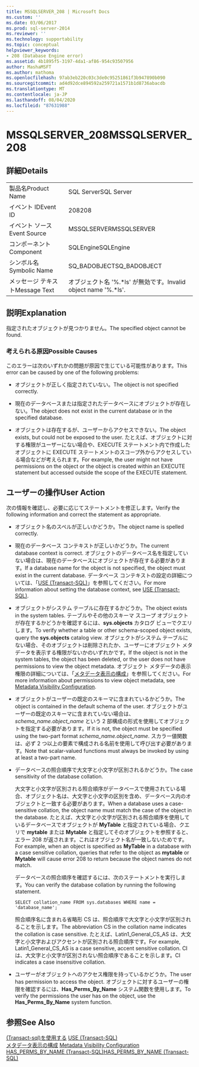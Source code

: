```yaml
---
title: MSSQLSERVER_208 | Microsoft Docs
ms.custom: ''
ms.date: 03/06/2017
ms.prod: sql-server-2014
ms.reviewer: ''
ms.technology: supportability
ms.topic: conceptual
helpviewer_keywords:
- 208 (Database Engine error)
ms.assetid: 4b1895f5-3197-4da1-af86-954c93507956
author: MashaMSFT
ms.author: mathoma
ms.openlocfilehash: 97ab3eb220c03c3de0c95251861f3b947890b090
ms.sourcegitcommit: ad4d92dce894592a259721a1571b1d8736abacdb
ms.translationtype: MT
ms.contentlocale: ja-JP
ms.lasthandoff: 08/04/2020
ms.locfileid: "87631988"
---
```

# <a name="mssqlserver_208"></a><span data-ttu-id="d49fd-102">MSSQLSERVER_208</span><span class="sxs-lookup"><span data-stu-id="d49fd-102">MSSQLSERVER_208</span></span>
    
## <a name="details"></a><span data-ttu-id="d49fd-103">詳細</span><span class="sxs-lookup"><span data-stu-id="d49fd-103">Details</span></span>  
  
|||  
|-|-|  
|<span data-ttu-id="d49fd-104">製品名</span><span class="sxs-lookup"><span data-stu-id="d49fd-104">Product Name</span></span>|<span data-ttu-id="d49fd-105">SQL Server</span><span class="sxs-lookup"><span data-stu-id="d49fd-105">SQL Server</span></span>|  
|<span data-ttu-id="d49fd-106">イベント ID</span><span class="sxs-lookup"><span data-stu-id="d49fd-106">Event ID</span></span>|<span data-ttu-id="d49fd-107">208</span><span class="sxs-lookup"><span data-stu-id="d49fd-107">208</span></span>|  
|<span data-ttu-id="d49fd-108">イベント ソース</span><span class="sxs-lookup"><span data-stu-id="d49fd-108">Event Source</span></span>|<span data-ttu-id="d49fd-109">MSSQLSERVER</span><span class="sxs-lookup"><span data-stu-id="d49fd-109">MSSQLSERVER</span></span>|  
|<span data-ttu-id="d49fd-110">コンポーネント</span><span class="sxs-lookup"><span data-stu-id="d49fd-110">Component</span></span>|<span data-ttu-id="d49fd-111">SQLEngine</span><span class="sxs-lookup"><span data-stu-id="d49fd-111">SQLEngine</span></span>|  
|<span data-ttu-id="d49fd-112">シンボル名</span><span class="sxs-lookup"><span data-stu-id="d49fd-112">Symbolic Name</span></span>|<span data-ttu-id="d49fd-113">SQ_BADOBJECT</span><span class="sxs-lookup"><span data-stu-id="d49fd-113">SQ_BADOBJECT</span></span>|  
|<span data-ttu-id="d49fd-114">メッセージ テキスト</span><span class="sxs-lookup"><span data-stu-id="d49fd-114">Message Text</span></span>|<span data-ttu-id="d49fd-115">オブジェクト名 '%.\*ls' が無効です。</span><span class="sxs-lookup"><span data-stu-id="d49fd-115">Invalid object name '%.\*ls'.</span></span>|  
  
## <a name="explanation"></a><span data-ttu-id="d49fd-116">説明</span><span class="sxs-lookup"><span data-stu-id="d49fd-116">Explanation</span></span>  
 <span data-ttu-id="d49fd-117">指定されたオブジェクトが見つかりません。</span><span class="sxs-lookup"><span data-stu-id="d49fd-117">The specified object cannot be found.</span></span>  
  
### <a name="possible-causes"></a><span data-ttu-id="d49fd-118">考えられる原因</span><span class="sxs-lookup"><span data-stu-id="d49fd-118">Possible Causes</span></span>  
 <span data-ttu-id="d49fd-119">このエラーは次のいずれかの問題が原因で生じている可能性があります。</span><span class="sxs-lookup"><span data-stu-id="d49fd-119">This error can be caused by one of the following problems:</span></span>  
  
-   <span data-ttu-id="d49fd-120">オブジェクトが正しく指定されていない。</span><span class="sxs-lookup"><span data-stu-id="d49fd-120">The object is not specified correctly.</span></span>  
  
-   <span data-ttu-id="d49fd-121">現在のデータベースまたは指定されたデータベースにオブジェクトが存在しない。</span><span class="sxs-lookup"><span data-stu-id="d49fd-121">The object does not exist in the current database or in the specified database.</span></span>  
  
-   <span data-ttu-id="d49fd-122">オブジェクトは存在するが、ユーザーからアクセスできない。</span><span class="sxs-lookup"><span data-stu-id="d49fd-122">The object exists, but could not be exposed to the user.</span></span> <span data-ttu-id="d49fd-123">たとえば、オブジェクトに対する権限がユーザーにない場合や、EXECUTE ステートメント内で作成したオブジェクトに EXECUTE ステートメントのスコープ外からアクセスしている場合などが考えられます。</span><span class="sxs-lookup"><span data-stu-id="d49fd-123">For example, the user might not have permissions on the object or the object is created within an EXECUTE statement but accessed outside the scope of the EXECUTE statement.</span></span>  
  
## <a name="user-action"></a><span data-ttu-id="d49fd-124">ユーザーの操作</span><span class="sxs-lookup"><span data-stu-id="d49fd-124">User Action</span></span>  
 <span data-ttu-id="d49fd-125">次の情報を確認し、必要に応じてステートメントを修正します。</span><span class="sxs-lookup"><span data-stu-id="d49fd-125">Verify the following information and correct the statement as appropriate.</span></span>  
  
-   <span data-ttu-id="d49fd-126">オブジェクト名のスペルが正しいかどうか。</span><span class="sxs-lookup"><span data-stu-id="d49fd-126">The object name is spelled correctly.</span></span>  
  
-   <span data-ttu-id="d49fd-127">現在のデータベース コンテキストが正しいかどうか。</span><span class="sxs-lookup"><span data-stu-id="d49fd-127">The current database context is correct.</span></span> <span data-ttu-id="d49fd-128">オブジェクトのデータベース名を指定していない場合は、現在のデータベースにオブジェクトが存在する必要があります。</span><span class="sxs-lookup"><span data-stu-id="d49fd-128">If a database name for the object is not specified, the object must exist in the current database.</span></span> <span data-ttu-id="d49fd-129">データベース コンテキストの設定の詳細については、「[USE &#40;Transact-SQL&#41;](/sql/t-sql/language-elements/use-transact-sql)」を参照してください。</span><span class="sxs-lookup"><span data-stu-id="d49fd-129">For more information about setting the database context, see [USE &#40;Transact-SQL&#41;](/sql/t-sql/language-elements/use-transact-sql).</span></span>  
  
-   <span data-ttu-id="d49fd-130">オブジェクトがシステム テーブルに存在するかどうか。</span><span class="sxs-lookup"><span data-stu-id="d49fd-130">The object exists in the system tables.</span></span> <span data-ttu-id="d49fd-131">テーブルやその他のスキーマ スコープ オブジェクトが存在するかどうかを確認するには、**sys.objects** カタログ ビューでクエリします。</span><span class="sxs-lookup"><span data-stu-id="d49fd-131">To verify whether a table or other schema-scoped object exists, query the **sys.objects** catalog view.</span></span> <span data-ttu-id="d49fd-132">オブジェクトがシステム テーブルにない場合、そのオブジェクトは削除されたか、ユーザーにオブジェクト メタデータを表示する権限がないかのいずれかです。</span><span class="sxs-lookup"><span data-stu-id="d49fd-132">If the object is not in the system tables, the object has been deleted, or the user does not have permissions to view the object metadata.</span></span> <span data-ttu-id="d49fd-133">オブジェクト メタデータの表示権限の詳細については、「[メタデータ表示の構成](../security/metadata-visibility-configuration.md)」を参照してください。</span><span class="sxs-lookup"><span data-stu-id="d49fd-133">For more information about permissions to view object metadata, see [Metadata Visibility Configuration](../security/metadata-visibility-configuration.md).</span></span>  
  
-   <span data-ttu-id="d49fd-134">オブジェクトがユーザーの既定のスキーマに含まれているかどうか。</span><span class="sxs-lookup"><span data-stu-id="d49fd-134">The object is contained in the default schema of the user.</span></span> <span data-ttu-id="d49fd-135">オブジェクトがユーザーの既定のスキーマに含まれていない場合は、*schema_name.object_name* という 2 部構成の形式を使用してオブジェクトを指定する必要があります。</span><span class="sxs-lookup"><span data-stu-id="d49fd-135">If it is not, the object must be specified using the two-part format *schema_name.object_name*.</span></span> <span data-ttu-id="d49fd-136">スカラー値関数は、必ず 2 つ以上の要素で構成される名前を使用して呼び出す必要があります。</span><span class="sxs-lookup"><span data-stu-id="d49fd-136">Note that scalar-valued functions must always be invoked by using at least a two-part name.</span></span>  
  
-   <span data-ttu-id="d49fd-137">データベースの照合順序で大文字と小文字が区別されるかどうか。</span><span class="sxs-lookup"><span data-stu-id="d49fd-137">The case sensitivity of the database collation.</span></span>  
  
     <span data-ttu-id="d49fd-138">大文字と小文字が区別される照合順序がデータベースで使用されている場合、オブジェクト名は、大文字と小文字の区別を含め、データベース内のオブジェクトと一致する必要があります。</span><span class="sxs-lookup"><span data-stu-id="d49fd-138">When a database uses a case-sensitive collation, the object name must match the case of the object in the database.</span></span> <span data-ttu-id="d49fd-139">たとえば、大文字と小文字が区別される照合順序を使用しているデータベースでオブジェクトが **MyTable** と指定されている場合、クエリで **mytable** または **Mytable** と指定してそのオブジェクトを参照すると、エラー 208 が返されます。これはオブジェクト名が一致しないためです。</span><span class="sxs-lookup"><span data-stu-id="d49fd-139">For example, when an object is specified as **MyTable** in a database with a case sensitive collation, queries that refer to the object as **mytable** or **Mytable** will cause error 208 to return because the object names do not match.</span></span>  
  
     <span data-ttu-id="d49fd-140">データベースの照合順序を確認するには、次のステートメントを実行します。</span><span class="sxs-lookup"><span data-stu-id="d49fd-140">You can verify the database collation by running the following statement.</span></span>  
  
    ```  
    SELECT collation_name FROM sys.databases WHERE name = 'database_name';  
    ```  
  
     <span data-ttu-id="d49fd-141">照合順序名に含まれる省略形 CS は、照合順序で大文字と小文字が区別されることを示します。</span><span class="sxs-lookup"><span data-stu-id="d49fd-141">The abbreviation CS in the collation name indicates the collation is case sensitive.</span></span> <span data-ttu-id="d49fd-142">たとえば、Latin1_General_CS_AS は、大文字と小文字およびアクセントが区別される照合順序です。</span><span class="sxs-lookup"><span data-stu-id="d49fd-142">For example, Latin1_General_CS_AS is a case sensitive, accent sensitive collation.</span></span> <span data-ttu-id="d49fd-143">CI は、大文字と小文字が区別されない照合順序であることを示します。</span><span class="sxs-lookup"><span data-stu-id="d49fd-143">CI indicates a case insensitive collation.</span></span>  
  
-   <span data-ttu-id="d49fd-144">ユーザーがオブジェクトへのアクセス権限を持っているかどうか。</span><span class="sxs-lookup"><span data-stu-id="d49fd-144">The user has permission to access the object.</span></span> <span data-ttu-id="d49fd-145">オブジェクトに対するユーザーの権限を確認するには、**Has_Perms_By_Name** システム関数を使用します。</span><span class="sxs-lookup"><span data-stu-id="d49fd-145">To verify the permissions the user has on the object, use the **Has_Perms_By_Name** system function.</span></span>  
  
## <a name="see-also"></a><span data-ttu-id="d49fd-146">参照</span><span class="sxs-lookup"><span data-stu-id="d49fd-146">See Also</span></span>  
 <span data-ttu-id="d49fd-147">[&#40;Transact-sql&#41;を使用する](/sql/t-sql/language-elements/use-transact-sql) </span><span class="sxs-lookup"><span data-stu-id="d49fd-147">[USE &#40;Transact-SQL&#41;](/sql/t-sql/language-elements/use-transact-sql) </span></span>  
 <span data-ttu-id="d49fd-148">[メタデータ表示の構成](../security/metadata-visibility-configuration.md) </span><span class="sxs-lookup"><span data-stu-id="d49fd-148">[Metadata Visibility Configuration](../security/metadata-visibility-configuration.md) </span></span>  
 [<span data-ttu-id="d49fd-149">HAS_PERMS_BY_NAME &#40;Transact-SQL&#41;</span><span class="sxs-lookup"><span data-stu-id="d49fd-149">HAS_PERMS_BY_NAME &#40;Transact-SQL&#41;</span></span>](/sql/t-sql/functions/has-perms-by-name-transact-sql)  
  
  
